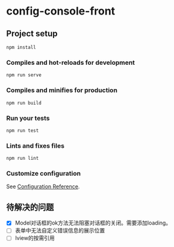 # config-console-front

## Project setup
```
npm install
```

### Compiles and hot-reloads for development
```
npm run serve
```

### Compiles and minifies for production
```
npm run build
```

### Run your tests
```
npm run test
```

### Lints and fixes files
```
npm run lint
```

### Customize configuration
See [Configuration Reference](https://cli.vuejs.org/config/).

## 待解决的问题
 - [x] Model对话框的ok方法无法阻塞对话框的关闭。需要添加loading。
 - [ ] 表单中无法自定义错误信息的展示位置 
 - [ ] Iview的按需引用
